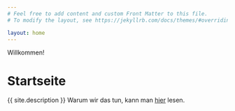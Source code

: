 ```yaml
---
# Feel free to add content and custom Front Matter to this file.
# To modify the layout, see https://jekyllrb.com/docs/themes/#overriding-theme-defaults

layout: home
---
```


Willkommen! 

# Startseite 

{{ site.description }} 
Warum wir das tun, kann man [hier](/about/) lesen.
